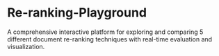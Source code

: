 # Re-ranking-Playground
A comprehensive interactive platform for exploring and comparing 5 different document re-ranking techniques with real-time evaluation and visualization.
